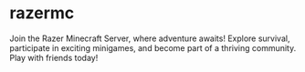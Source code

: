 # razermc
Join the Razer Minecraft Server, where adventure awaits! Explore survival, participate in exciting minigames, and become part of a thriving community. Play with friends today!
